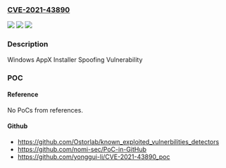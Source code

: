 ### [CVE-2021-43890](https://cve.mitre.org/cgi-bin/cvename.cgi?name=CVE-2021-43890)
![](https://img.shields.io/static/v1?label=Product&message=App%20Installer&color=blue)
![](https://img.shields.io/static/v1?label=Version&message=n%2Fa&color=blue)
![](https://img.shields.io/static/v1?label=Vulnerability&message=Spoofing&color=brighgreen)

### Description

Windows AppX Installer Spoofing Vulnerability

### POC

#### Reference
No PoCs from references.

#### Github
- https://github.com/Ostorlab/known_exploited_vulnerbilities_detectors
- https://github.com/nomi-sec/PoC-in-GitHub
- https://github.com/yonggui-li/CVE-2021-43890_poc

